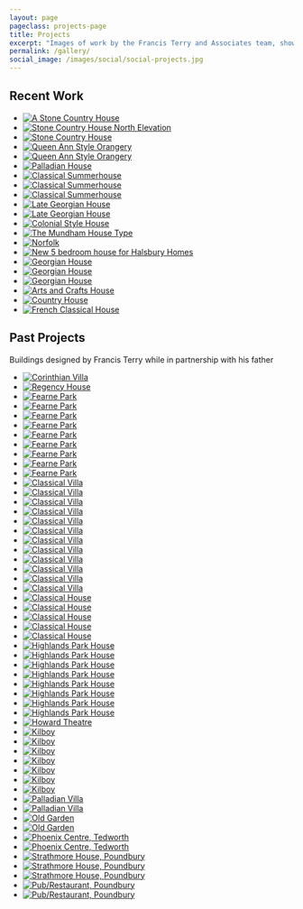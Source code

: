 ```yaml
---
layout: page
pageclass: projects-page
title: Projects
excerpt: "Images of work by the Francis Terry and Associates team, showing their new-build classical Georgian style architecture and country houses"
permalink: /gallery/
social_image: /images/social/social-projects.jpg
---
```

<h2>Recent Work</h2>

<ul class="list">

<li class="third">
<a class="fancybox" rel="group" href="/images/projects/eastridge.jpg" title="A Stone Country House">
<img class="lazy" src="/images/projects/thumbs/eastridge.jpg" alt="A Stone Country House">
</a>
</li>

<li class="third">
<a class="fancybox" rel="group" href="/images/projects/house-in-wiltshire-north-elevation.jpg" title="Stone Country House North Elevation">
<img class="lazy" src="/images/projects/thumbs/house-in-wiltshire-north-elevation.jpg" alt="Stone Country House North Elevation">
</a>
</li>

<li class="third">
<a class="fancybox" rel="group" href="/images/projects/south-perspective.jpg" title="Stone Country House">
<img class="lazy" src="/images/projects/thumbs/south-perspective.jpg" alt="Stone Country House">
</a>
</li>

<li class="third">
<a class="fancybox" rel="group" href="/images/projects/queen-ann-style-orangery.jpg" title="Queen Ann Style Orangery">
<img class="lazy" src="/images/projects/thumbs/queen-ann-style-orangery.jpg" alt="Queen Ann Style Orangery">
</a>
</li>

<li class="third">
<a class="fancybox" rel="group" href="/images/projects/orangery-in-norfolk-3.jpg" title="Queen Ann Style Orangery">
<img class="lazy" src="/images/projects/thumbs/orangery-in-norfolk-3.jpg" alt="Queen Ann Style Orangery">
</a>
</li>

<li class="third">
<a class="fancybox" rel="group" href="/images/projects/house-in-oxfordshire-2.jpg" title="Palladian House">
<img class="lazy" src="/images/projects/thumbs/house-in-oxfordshire-2.jpg" alt="Palladian House">
</a>
</li>

<li class="third">
<a class="fancybox" rel="group" href="/images/projects/eastridge-summer-house-19.jpg" title="Classical Summerhouse">
<img class="lazy" src="/images/projects/thumbs/eastridge-summer-house-19.jpg" alt="Classical Summerhouse">
</a>
</li>

<li class="third">
<a class="fancybox" rel="group" href="/images/projects/eastridge-summer-house-09.jpg" title="Classical Summerhouse">
<img class="lazy" src="/images/projects/thumbs/eastridge-summer-house-09.jpg" alt="Classical Summerhouse">
</a>
</li>

<li class="third">
<a class="fancybox" rel="group" href="/images/projects/eastridge-summer-house-13.jpg" title="Classical Summerhouse">
<img class="lazy" src="/images/projects/thumbs/eastridge-summer-house-13.jpg" alt="Classical Summerhouse">
</a>
</li>

<li class="third">
<a class="fancybox" rel="group" href="/images/projects/late-georgian-house-r.jpg" title="Late Georgian House">
<img class="lazy" src="/images/projects/thumbs/late-georgian-house-r.jpg" alt="Late Georgian House">
</a>
</li>

<li class="third">
<a class="fancybox" rel="group" href="/images/projects/late-georgian-house-f.jpg" title="Late Georgian House">
<img class="lazy" src="/images/projects/thumbs/late-georgian-house-f.jpg" alt="Late Georgian House">
</a>
</li>

<li class="third">
<a class="fancybox" rel="group" href="/images/projects/colonial-house-cgi.jpg" title="Colonial Style House">
<img class="lazy" src="/images/projects/thumbs/colonial-house-cgi.jpg" alt="Colonial Style House">
</a>
</li>

<li class="third">
<a class="fancybox" rel="group" href="/images/projects/mundham-house-type.jpg" title="The Mundham House Type">
<img class="lazy" src="/images/projects/thumbs/mundham-house-type.jpg" alt="The Mundham House Type">
</a>
</li>

<li class="third">
<a class="fancybox" rel="group" href="/images/projects/orangery-in-norfolk-4.jpg">
<img class="lazy" src="/images/projects/thumbs/orangery-in-norfolk-4.jpg" alt="Norfolk">
</a>
</li>

<li class="third">
<a class="fancybox" rel="group" href="/images/projects/5-bedroom-house-for-halsbury-homes.jpg" title="New 5 bedroom house for Halsbury Homes">
<img class="lazy" src="/images/projects/thumbs/5-bedroom-house-for-halsbury-homes.jpg" alt="New 5 bedroom house for Halsbury Homes">
</a>
</li>

<li class="third">
<a class="fancybox" rel="group" href="/images/projects/house-in-norfolk-03.jpg" title="Georgian House">
<img class="lazy" src="/images/projects/thumbs/house-in-norfolk-03.jpg" alt="Georgian House">
</a>
</li>

<li class="third">
<a class="fancybox" rel="group" href="/images/projects/house-in-norfolk-02.jpg" title="Georgian House">
<img class="lazy" src="/images/projects/thumbs/house-in-norfolk-02.jpg" alt="Georgian House">
</a>
</li>

<li class="third">
<a class="fancybox" rel="group" href="/images/projects/house-in-norfolk-00.jpg" title="Georgian House">
<img class="lazy" src="/images/projects/thumbs/house-in-norfolk-00.jpg" alt="Georgian House">
</a>
</li>

<li class="third">
<a class="fancybox" rel="group" href="/images/projects/house-in-hampshire.jpg" title="Arts and Crafts House">
<img class="lazy" src="/images/projects/thumbs/house-in-hampshire.jpg" alt="Arts and Crafts House">
</a>
</li>

<li class="third">
<a class="fancybox" rel="group" href="/images/news/2018/06/watercolour.jpg" title="Country House">
<img class="lazy" src="/images/projects/thumbs/watercolour.jpg" alt="Country House">
</a>
</li>



<li class="third">
<a class="fancybox" rel="group" href="/images/projects/house-in-surrey.jpg" title="French Classical House">
<img class="lazy" src="/images/projects/thumbs/house-in-surrey.jpg" alt="French Classical House">
</a>
</li>

</ul>

<h2>Past Projects</h2>
<p>Buildings designed by Francis Terry while in partnership with his father</p>

<ul class="list random">

<li class="third">
<a class="fancybox" rel="group" href="/images/projects/corinthianvilla4.jpg" title="Corinthian Villa">
<img class="lazy" src="/images/projects/thumbs/corinthianvilla4.jpg" alt="Corinthian Villa">
</a>
</li>

<!--
<li class="third">
<a class="fancybox" rel="group" href="/images/projects/eastridgehousewiltshire1.jpg" title="Regency House">
<img class="lazy" src="/images/projects/thumbs/eastridgehousewiltshire1.jpg" alt="Eastridge House, Wiltshire">
</a>
</li>
-->

<li class="third">
<a class="fancybox" rel="group" href="/images/projects/cgi-proposal.jpg" title="Regency House">
<img class="lazy" src="/images/projects/thumbs/cgi-proposal.jpg" alt="Regency House">
</a>
</li>

<li class="third">
<a class="fancybox" rel="group" href="/images/projects/fearnepark5.jpg" title="Ferne Park">
<img class="lazy" src="/images/projects/thumbs/fearnepark5.jpg" alt="Fearne Park">
</a>
</li>

<li class="third">
<a class="fancybox" rel="group" href="/images/projects/fearnepark6.jpg" title="Ferne Park">
<img class="lazy" src="/images/projects/thumbs/fearnepark6.jpg" alt="Fearne Park">
</a>
</li>

<li class="third">
<a class="fancybox" rel="group" href="/images/projects/fearnepark7.jpg" title="Ferne Park">
<img class="lazy" src="/images/projects/thumbs/fearnepark7.jpg" alt="Fearne Park">
</a>
</li>

<li class="third">
<a class="fancybox" rel="group" href="/images/projects/fearnepark8.jpg" title="Ferne Park">
<img class="lazy" src="/images/projects/thumbs/fearnepark8.jpg" alt="Fearne Park">
</a>
</li>

<li class="third">
<a class="fancybox" rel="group" href="/images/projects/fearnepark9.jpg" title="Ferne Park">
<img class="lazy" src="/images/projects/thumbs/fearnepark9.jpg" alt="Fearne Park">
</a>
</li>

<li class="third">
<a class="fancybox" rel="group" href="/images/projects/fearnepark10.jpg" title="Ferne Park">
<img class="lazy" src="/images/projects/thumbs/fearnepark10.jpg" alt="Fearne Park">
</a>
</li>

<li class="third">
<a class="fancybox" rel="group" href="/images/projects/fearnepark11.jpg" title="Ferne Park">
<img class="lazy" src="/images/projects/thumbs/fearnepark11.jpg" alt="Fearne Park">
</a>
</li>

<li class="third">
<a class="fancybox" rel="group" href="/images/projects/fearnepark12.jpg" title="Ferne Park">
<img class="lazy" src="/images/projects/thumbs/fearnepark12.jpg" alt="Fearne Park">
</a>
</li>

<li class="third">
<a class="fancybox" rel="group" href="/images/projects/fearnepark13.jpg" title="Ferne Park">
<img class="lazy" src="/images/projects/thumbs/fearnepark13.jpg" alt="Fearne Park">
</a>
</li>

<!--
<li class="third">
<a class="fancybox" rel="group" href="/images/projects/fearnepark14.jpg" title="Ferne Park">
<img class="lazy" src="/images/projects/thumbs/fearnepark14.jpg" alt="Fearne Park">
</a>
</li>
-->
<!--
<li class="third">
<a class="fancybox" rel="group" href="/images/projects/hamwood1.jpg" title="Late Georgian House">
<img class="lazy" src="/images/projects/thumbs/hamwood1.jpg" alt="Late Georgian House">
</a>
</li>
-->

<li class="third">
<a class="fancybox" rel="group" href="/images/projects/hanoverlodge1a.jpg" title="Classical Villa">
<img class="lazy" src="/images/projects/thumbs/hanoverlodge1a.jpg" alt="Classical Villa">
</a>
</li>

<li class="third">
<a class="fancybox" rel="group" href="/images/projects/hanoverlodge4.jpg" title="Classical Villa">
<img class="lazy" src="/images/projects/thumbs/hanoverlodge4.jpg" alt="Classical Villa">
</a>
</li>

<li class="third">
<a class="fancybox" rel="group" href="/images/projects/hanoverlodge5.jpg" title="Classical Villa">
<img class="lazy" src="/images/projects/thumbs/hanoverlodge5.jpg" alt="Classical Villa">
</a>
</li>

<li class="third">
<a class="fancybox" rel="group" href="/images/projects/hanoverlodge6.jpg" title="Classical Villa">
<img class="lazy" src="/images/projects/thumbs/hanoverlodge6.jpg" alt="Classical Villa">
</a>
</li>

<li class="third">
<a class="fancybox" rel="group" href="/images/projects/hanoverlodge7.jpg" title="Classical Villa">
<img class="lazy" src="/images/projects/thumbs/hanoverlodge7.jpg" alt="Classical Villa">
</a>
</li>

<li class="third">
<a class="fancybox" rel="group" href="/images/projects/hanoverlodge8.jpg" title="Classical Villa">
<img class="lazy" src="/images/projects/thumbs/hanoverlodge8.jpg" alt="Classical Villa">
</a>
</li>

<li class="third">
<a class="fancybox" rel="group" href="/images/projects/hanoverlodge9.jpg" title="Classical Villa">
<img class="lazy" src="/images/projects/thumbs/hanoverlodge9.jpg" alt="Classical Villa">
</a>
</li>

<li class="third">
<a class="fancybox" rel="group" href="/images/projects/hanoverlodge10.jpg" title="Classical Villa">
<img class="lazy" src="/images/projects/thumbs/hanoverlodge10.jpg" alt="Classical Villa">
</a>
</li>

<li class="third">
<a class="fancybox" rel="group" href="/images/projects/hanoverlodge11.jpg" title="Classical Villa">
<img class="lazy" src="/images/projects/thumbs/hanoverlodge11.jpg" alt="Classical Villa">
</a>
</li>

<!--
<li class="third">
<a class="fancybox" rel="group" href="/images/projects/hanoverlodge12.jpg" title="Classical Villa">
<img class="lazy" src="/images/projects/thumbs/hanoverlodge12.jpg" alt="Classical Villa">
</a>
</li>
-->

<li class="third">
<a class="fancybox" rel="group" href="/images/projects/hanoverlodge13.jpg" title="Classical Villa">
<img class="lazy" src="/images/projects/thumbs/hanoverlodge13.jpg" alt="Classical Villa">
</a>
</li>

<li class="third">
<a class="fancybox" rel="group" href="/images/projects/hanoverlodge14.jpg" title="Classical Villa">
<img class="lazy" src="/images/projects/thumbs/hanoverlodge14.jpg" alt="Classical Villa">
</a>
</li>

<li class="third">
<a class="fancybox" rel="group" href="/images/projects/hanoverlodge15.jpg" title="Classical Villa">
<img class="lazy" src="/images/projects/thumbs/hanoverlodge15.jpg" alt="Classical Villa">
</a>
</li>

<li class="third">
<a class="fancybox" rel="group" href="/images/projects/house-in-buckinghamshire-01.jpg" title="Classical House">
<img class="lazy" src="/images/projects/thumbs/house-in-buckinghamshire-01.jpg" alt="Classical House">
</a>
</li>

<li class="third">
<a class="fancybox" rel="group" href="/images/projects/house-in-buckinghamshire-02.jpg" title="Classical House">
<img class="lazy" src="/images/projects/thumbs/house-in-buckinghamshire-02.jpg" alt="Classical House">
</a>
</li>

<li class="third">
<a class="fancybox" rel="group" href="/images/projects/house-in-buckinghamshire-03.jpg" title="Classical House">
<img class="lazy" src="/images/projects/thumbs/house-in-buckinghamshire-03.jpg" alt="Classical House">
</a>
</li>

<li class="third">
<a class="fancybox" rel="group" href="/images/projects/house-in-buckinghamshire-04.jpg" title="Classical House">
<img class="lazy" src="/images/projects/thumbs/house-in-buckinghamshire-04.jpg" alt="Classical House">
</a>
</li>

<li class="third">
<a class="fancybox" rel="group" href="/images/projects/house-in-buckinghamshire-05.jpg" title="Classical House">
<img class="lazy" src="/images/projects/thumbs/house-in-buckinghamshire-05.jpg" alt="Classical House">
</a>
</li>

<li class="third">
<a class="fancybox" rel="group" href="/images/projects/highlandspark1.jpg" title="House in Dallas">
<img class="lazy" src="/images/projects/thumbs/highlandspark1.jpg" alt="Highlands Park House">
</a>
</li>

<!--
<li class="third">
<a class="fancybox" rel="group" href="/images/projects/highlandspark2.jpg" title="House in Dallas">
<img class="lazy" src="/images/projects/thumbs/highlandspark2.jpg" alt="Highlands Park House">
</a>
</li>
-->

<li class="third">
<a class="fancybox" rel="group" href="/images/projects/highlandspark3.jpg" title="House in Dallas">
<img class="lazy" src="/images/projects/thumbs/highlandspark3.jpg" alt="Highlands Park House">
</a>
</li>

<li class="third">
<a class="fancybox" rel="group" href="/images/projects/highlandspark4.jpg" title="House in Dallas">
<img class="lazy" src="/images/projects/thumbs/highlandspark4.jpg" alt="Highlands Park House">
</a>
</li>

<!--
<li class="third">
<a class="fancybox" rel="group" href="/images/projects/highlandspark5.jpg" title="House in Dallas">
<img class="lazy" src="/images/projects/thumbs/highlandspark5.jpg" alt="Highlands Park House">
</a>
</li>
-->
<!--
<li class="third">
<a class="fancybox" rel="group" href="/images/projects/highlandspark6.jpg" title="House in Dallas">
<img class="lazy" src="/images/projects/thumbs/highlandspark6.jpg" alt="Highlands Park House">
</a>
</li>
-->

<li class="third">
<a class="fancybox" rel="group" href="/images/projects/highlandspark7.jpg" title="House in Dallas">
<img class="lazy" src="/images/projects/thumbs/highlandspark7.jpg" alt="Highlands Park House">
</a>
</li>

<!--
<li class="third">
<a class="fancybox" rel="group" href="/images/projects/highlandspark8.jpg" title="House in Dallas">
<img class="lazy" src="/images/projects/thumbs/highlandspark8.jpg" alt="Highlands Park House">
</a>
</li>
-->

<li class="third">
<a class="fancybox" rel="group" href="/images/projects/highlandspark9.jpg" title="House in Dallas">
<img class="lazy" src="/images/projects/thumbs/highlandspark9.jpg" alt="Highlands Park House">
</a>
</li>

<!--
<li class="third">
<a class="fancybox" rel="group" href="/images/projects/highlandspark10.jpg" title="House in Dallas">
<img class="lazy" src="/images/projects/thumbs/highlandspark10.jpg" alt="Highlands Park House">
</a>
</li>
-->
<!--
<li class="third">
<a class="fancybox" rel="group" href="/images/projects/highlandspark11.jpg" title="House in Dallas">
<img class="lazy" src="/images/projects/thumbs/highlandspark11.jpg" alt="Highlands Park House">
</a>
</li>
-->
<!--
<li class="third">
<a class="fancybox" rel="group" href="/images/projects/highlandspark12.jpg" title="House in Dallas">
<img class="lazy" src="/images/projects/thumbs/highlandspark12.jpg" alt="Highlands Park House">
</a>
</li>
-->

<li class="third">
<a class="fancybox" rel="group" href="/images/projects/highlandspark13.jpg" title="House in Dallas">
<img class="lazy" src="/images/projects/thumbs/highlandspark13.jpg" alt="Highlands Park House">
</a>
</li>

<!--
<li class="third">
<a class="fancybox" rel="group" href="/images/projects/highlandspark14.jpg" title="House in Dallas">
<img class="lazy" src="/images/projects/thumbs/highlandspark14.jpg" alt="Highlands Park House">
</a>
</li>
-->

<li class="third">
<a class="fancybox" rel="group" href="/images/projects/highlandspark15.jpg" title="House in Dallas">
<img class="lazy" src="/images/projects/thumbs/highlandspark15.jpg" alt="Highlands Park House">
</a>
</li>

<li class="third">
<a class="fancybox" rel="group" href="/images/projects/highlandspark16.jpg" title="House in Dallas">
<img class="lazy" src="/images/projects/thumbs/highlandspark16.jpg" alt="Highlands Park House">
</a>
</li>

<!--
<li class="third">
<a class="fancybox" rel="group" href="/images/projects/houseinsurrey1.jpg" title="French Classical House">
<img class="lazy" src="/images/projects/thumbs/houseinsurrey1.jpg" alt="French Classical House">
</a>
</li>

<li class="third">
<a class="fancybox" rel="group" href="/images/projects/howardbuilding1.jpg" title="Howard Building">
<img class="lazy" src="/images/projects/thumbs/howardbuilding1.jpg" alt="Howard Building">
</a>
</li>

<li class="third">
<a class="fancybox" rel="group" href="/images/projects/howardbuilding3.jpg" title="Howard Building">
<img class="lazy" src="/images/projects/thumbs/howardbuilding3.jpg" alt="Howard Building">
</a>
</li>

<li class="third">
<a class="fancybox" rel="group" href="/images/projects/howardbuilding4.jpg" title="Howard Building">
<img class="lazy" src="/images/projects/thumbs/howardbuilding4.jpg" alt="Howard Building">
</a>
</li>

<li class="third">
<a class="fancybox" rel="group" href="/images/projects/howardbuilding5.jpg" title="Howard Building">
<img class="lazy" src="/images/projects/thumbs/howardbuilding5.jpg" alt="Howard Building">
</a>
</li>
-->

<li class="third">
<a class="fancybox" rel="group" href="/images/projects/howardtheatre1.jpg" title="Howard Theatre">
<img class="lazy" src="/images/projects/thumbs/howardtheatre1.jpg" alt="Howard Theatre">
</a>
</li>

<!--
<li class="third">
<a class="fancybox" rel="group" href="/images/projects/kilboy8.jpg" title="House in Ireland">
<img class="lazy" src="/images/projects/thumbs/kilboy8.jpg" alt="Kilboy">
</a>
</li>
-->

<li class="third">
<a class="fancybox" rel="group" href="/images/projects/kilboy9.jpg" title="House in Ireland">
<img class="lazy" src="/images/projects/thumbs/kilboy9.jpg" alt="Kilboy">
</a>
</li>

<li class="third">
<a class="fancybox" rel="group" href="/images/projects/kilboy10.jpg" title="House in Ireland">
<img class="lazy" src="/images/projects/thumbs/kilboy10.jpg" alt="Kilboy">
</a>
</li>

<li class="third">
<a class="fancybox" rel="group" href="/images/projects/kilboy11.jpg" title="House in Ireland">
<img class="lazy" src="/images/projects/thumbs/kilboy11.jpg" alt="Kilboy">
</a>
</li>

<!--
<li class="third">
<a class="fancybox" rel="group" href="/images/projects/kilboy12.jpg" title="House in Ireland">
<img class="lazy" src="/images/projects/thumbs/kilboy12.jpg" alt="Kilboy">
</a>
</li>
-->
<!--
<li class="third">
<a class="fancybox" rel="group" href="/images/projects/kilboy13.jpg" title="House in Ireland">
<img class="lazy" src="/images/projects/thumbs/kilboy13.jpg" alt="Kilboy">
</a>
</li>
-->

<li class="third">
<a class="fancybox" rel="group" href="/images/projects/kilboy14.jpg" title="House in Ireland">
<img class="lazy" src="/images/projects/thumbs/kilboy14.jpg" alt="Kilboy">
</a>
</li>

<li class="third">
<a class="fancybox" rel="group" href="/images/projects/kilboy15.jpg" title="House in Ireland">
<img class="lazy" src="/images/projects/thumbs/kilboy15.jpg" alt="Kilboy">
</a>
</li>

<li class="third">
<a class="fancybox" rel="group" href="/images/projects/kilboy16.jpg" title="House in Ireland">
<img class="lazy" src="/images/projects/thumbs/kilboy16.jpg" alt="Kilboy">
</a>
</li>

<!--
<li class="third">
<a class="fancybox" rel="group" href="/images/projects/kilboy17.jpg" title="House in Ireland">
<img class="lazy" src="/images/projects/thumbs/kilboy17.jpg" alt="Kilboy">
</a>
</li>
-->
<!--
<li class="third">
<a class="fancybox" rel="group" href="/images/projects/kilboy18.jpg" title="House in Ireland">
<img class="lazy" src="/images/projects/thumbs/kilboy18.jpg" alt="Kilboy">
</a>
</li>
-->
<!--
<li class="third">
<a class="fancybox" rel="group" href="/images/projects/kilboy19.jpg" title="House in Ireland">
<img class="lazy" src="/images/projects/thumbs/kilboy19.jpg" alt="Kilboy">
</a>
</li>
-->

<li class="third">
<a class="fancybox" rel="group" href="/images/projects/kilboy20.jpg" title="House in Ireland">
<img class="lazy" src="/images/projects/thumbs/kilboy20.jpg" alt="Kilboy">
</a>
</li>

<!--
<li class="third">
<a class="fancybox" rel="group" href="/images/projects/locustonfarmkentucky1.jpg" title="Palladian Villa">
<img class="lazy" src="/images/projects/thumbs/locustonfarmkentucky1.jpg" alt="Palladian Villa">
</a>
</li>-->

<li class="third">
<a class="fancybox" rel="group" href="/images/projects/locuston-farm-kentucky-f.jpg" title="Palladian Villa">
<img class="lazy" src="/images/projects/thumbs/locuston-farm-kentucky-f.jpg" alt="Palladian Villa">
</a>
</li>

<li class="third">
<a class="fancybox" rel="group" href="/images/projects/locuston-farm-kentucky-r.jpg" title="Palladian Villa">
<img class="lazy" src="/images/projects/thumbs/locuston-farm-kentucky-r.jpg" alt="Palladian Villa">
</a>
</li>

<li class="third">
<a class="fancybox" rel="group" href="/images/projects/oldgarden6.jpg" title="House in Twickenham">
<img class="lazy" src="/images/projects/thumbs/oldgarden6.jpg" alt="Old Garden">
</a>
</li>

<!--
<li class="third">
<a class="fancybox" rel="group" href="/images/projects/oldgarden7.jpg" title="House in Twickenham">
<img class="lazy" src="/images/projects/thumbs/oldgarden7.jpg" alt="Old Garden">
</a>
</li>
-->
<!--
<li class="third">
<a class="fancybox" rel="group" href="/images/projects/oldgarden8.jpg" title="House in Twickenham">
<img class="lazy" src="/images/projects/thumbs/oldgarden8.jpg" alt="Old Garden">
</a>
</li>
-->

<li class="third">
<a class="fancybox" rel="group" href="/images/projects/oldgarden9.jpg" title="House in Twickenham">
<img class="lazy" src="/images/projects/thumbs/oldgarden9.jpg" alt="Old Garden">
</a>
</li>

<!--
<li class="third">
<a class="fancybox" rel="group" href="/images/projects/oldgarden10.jpg" title="House in Twickenham">
<img class="lazy" src="/images/projects/thumbs/oldgarden10.jpg" alt="Old Garden">
</a>
</li>

<li class="third">
<a class="fancybox" rel="group" href="/images/projects/oldgarden11.jpg" title="House in Twickenham">
<img class="lazy" src="/images/projects/thumbs/oldgarden11.jpg" alt="Old Garden">
</a>
</li>
-->

<li class="third">
<a class="fancybox" rel="group" href="/images/projects/phoenix-centre.jpg" title="Phoenix Centre, Tedworth">
<img class="lazy" src="/images/projects/thumbs/phoenix-centre.jpg" alt="Phoenix Centre, Tedworth">
</a>
</li>

<!--
<li class="third">
<a class="fancybox" rel="group" href="/images/projects/tedworth1.jpg" title="Phoenix Centre, Tedworth">
<img class="lazy" src="/images/projects/thumbs/tedworth1.jpg" alt="Phoenix Centre, Tedworth">
</a>
</li>


<li class="third">
<a class="fancybox" rel="group" href="/images/projects/tedworth2.jpg" title="Phoenix Centre, Tedworth">
<img class="lazy" src="/images/projects/thumbs/tedworth2.jpg" alt="Phoenix Centre, Tedworth">
</a>
</li>
-->

<li class="third">
<a class="fancybox" rel="group" href="/images/projects/tedworth3.jpg" title="Phoenix Centre, Tedworth">
<img class="lazy" src="/images/projects/thumbs/tedworth3.jpg" alt="Phoenix Centre, Tedworth">
</a>
</li>

<!--<li class="third">
<a class="fancybox" rel="group" href="/images/projects/strathmore1.jpg" title="Strathmore House, Poundbury">
<img class="lazy" src="/images/projects/thumbs/strathmore1.jpg" alt="Strathmore House, Poundbury">
</a>
</li>-->

<li class="third">
<a class="fancybox" rel="group" href="/images/projects/strathmore2.jpg" title="Strathmore House, Poundbury">
<img class="lazy" src="/images/projects/thumbs/strathmore2.jpg" alt="Strathmore House, Poundbury">
</a>
</li>

<li class="third">
<a class="fancybox" rel="group" href="/images/projects/strathmore-house-poundbury-01.jpg" title="Strathmore House, Poundbury">
<img class="lazy" src="/images/projects/thumbs/strathmore-house-poundbury-01.jpg" alt="Strathmore House, Poundbury">
</a>
</li>

<li class="third">
<a class="fancybox" rel="group" href="/images/projects/strathmore-house-poundbury-02.jpg" title="Strathmore House, Poundbury">
<img class="lazy" src="/images/projects/thumbs/strathmore-house-poundbury-02.jpg" alt="Strathmore House, Poundbury">
</a>
</li>

<li class="third">
<a class="fancybox" rel="group" href="/images/projects/strathmore-house-poundbury-03.jpg" title="Pub/Restaurant, Poundbury">
<img class="lazy" src="/images/projects/thumbs/strathmore-house-poundbury-03.jpg" alt="Pub/Restaurant, Poundbury">
</a>
</li>

<li class="third">
<a class="fancybox" rel="group" href="/images/projects/strathmore-house-poundbury-04.jpg" title="Pub/Restaurant, Poundbury">
<img class="lazy" src="/images/projects/thumbs/strathmore-house-poundbury-04.jpg" alt="Pub/Restaurant, Poundbury">
</a>
</li>

</ul>